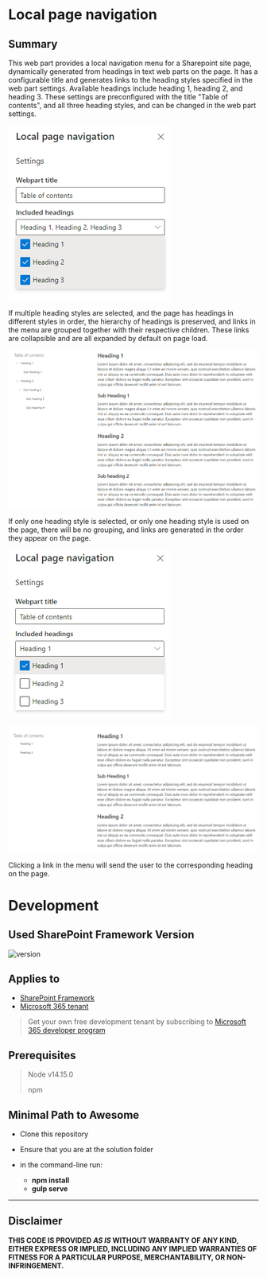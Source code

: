 # Local page navigation

## Summary

This web part provides a local navigation menu for a Sharepoint site page, dynamically generated from headings in text web parts on the page. It has a configurable title and generates links to the heading styles specified in the web part settings. Available headings include heading 1, heading 2, and heading 3. These settings are preconfigured with the title "Table of contents", and all three heading styles, and can be changed in the web part settings.

![settings](img/settings.PNG)

If multiple heading styles are selected, and the page has headings in different styles in order, the hierarchy of headings is preserved, and links in the menu are grouped together with their respective children. These links are collapsible and are all expanded by default on page load.

![example](img/example.PNG)

If only one heading style is selected, or only one heading style is used on the page, there will be no grouping, and links are generated in the order they appear on the page.

![settings 2](img/settings2.PNG)

![example 2](img/example2.PNG)

Clicking a link in the menu will send the user to the corresponding heading on the page.



# Development

## Used SharePoint Framework Version

![version](https://img.shields.io/badge/version-1.13-green.svg)

## Applies to

- [SharePoint Framework](https://aka.ms/spfx)
- [Microsoft 365 tenant](https://docs.microsoft.com/en-us/sharepoint/dev/spfx/set-up-your-developer-tenant)

> Get your own free development tenant by subscribing to [Microsoft 365 developer program](http://aka.ms/o365devprogram)

## Prerequisites

> Node v14.15.0
>
> npm

## Minimal Path to Awesome

- Clone this repository

- Ensure that you are at the solution folder

- in the command-line run:
  - **npm install**
  - **gulp serve**
  
  

------

## Disclaimer

**THIS CODE IS PROVIDED *AS IS* WITHOUT WARRANTY OF ANY KIND, EITHER EXPRESS OR IMPLIED, INCLUDING ANY IMPLIED WARRANTIES OF FITNESS FOR A PARTICULAR PURPOSE, MERCHANTABILITY, OR NON-INFRINGEMENT.**